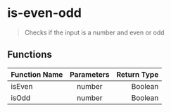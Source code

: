 # is-even-odd

> Checks if the input is a number and even or odd

## Functions

| Function Name | Parameters | Return Type |
| :---         |     :---:      |          ---: |
| isEven   | number     | Boolean    |
| isOdd    | number     | Boolean      |

